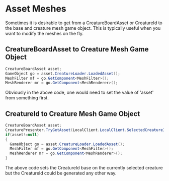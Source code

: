 # Asset Meshes

Sometimes it is desirable to get from a CreatureBoardAsset or CreatureId to the base and creature mesh game object.
This is typically useful when you want to modify the meshes on the fly.

## CreatureBoardAsset to Creature Mesh Game Object 

````C#
CreatureBoardAsset asset;
GameObject go = asset.CreatureLoader.LoadedAsset();
MeshFilter mf = go.GetComponent<MeshFilter>();
MeshRenderer mr = go.GetComponent<MeshRenderer>();
````

Obviously in the above code, one would need to set the value of 'asset' from something first.

## CreatureId to Creature Mesh Game Object 

````C#
CreatureBoardAsset asset;
CreaturePresenter.TryGetAsset(LocalClient.LocalClient.SelectedCreatureId, out asset);
if(asset!=null)
{
  GameObject go = asset.CreatureLoader.LoadedAsset();
  MeshFilter mf = go.GetComponent<MeshFilter>();
  MeshRenderer mr = go.GetComponent<MeshRenderer>();
}
````

The above code sets the CreatureId base on the currently selected creature but the CreatureId could be generated any other way.
